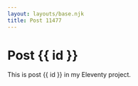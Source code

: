 ```yaml
---
layout: layouts/base.njk
title: Post 11477
---
```


# Post {{ id }}

This is post {{ id }} in my Eleventy project.

